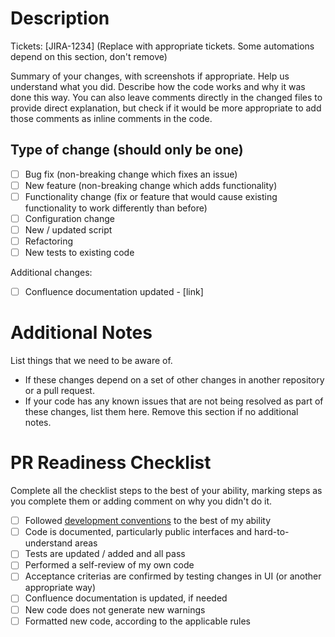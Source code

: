 # Description

Tickets: [JIRA-1234] (Replace with appropriate tickets. Some automations depend on this section, don't remove)

Summary of your changes, with screenshots if appropriate.
Help us understand what you did. Describe how the code works and why it was done this way. You can also leave comments directly in the changed files to provide direct explanation, but check if it would be more appropriate to add those comments as inline comments in the code.

## Type of change (should only be one)

- [ ] Bug fix (non-breaking change which fixes an issue)
- [ ] New feature (non-breaking change which adds functionality)
- [ ] Functionality change (fix or feature that would cause existing functionality to work differently than before)
- [ ] Configuration change
- [ ] New / updated script
- [ ] Refactoring
- [ ] New tests to existing code

Additional changes:
- [ ] Confluence documentation updated - [link]

# Additional Notes

List things that we need to be aware of.
* If these changes depend on a set of other changes in another repository or a pull request.
* If your code has any known issues that are not being resolved as part of these changes, list them here.
  Remove this section if no additional notes.

# PR Readiness Checklist

Complete all the checklist steps to the best of your ability, marking steps as you complete them or adding comment on why you didn't do it.

- [ ] Followed [development conventions][1] to the best of my ability
- [ ] Code is documented, particularly public interfaces and hard-to-understand areas
- [ ] Tests are updated / added and all pass
- [ ] Performed a self-review of my own code
- [ ] Acceptance criterias are confirmed by testing changes in UI (or another appropriate way)
- [ ] Confluence documentation is updated, if needed
- [ ] New code does not generate new warnings
- [ ] Formatted new code, according to the applicable rules

[1]: https://agileharbor.atlassian.net/wiki/spaces/DEV/pages/1114130/Conventions